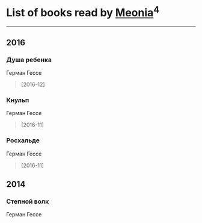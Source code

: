 # List of books read by [Meonia](https://www.facebook.com/app_scoped_user_id/631213583728634/)<sup>4</sup>
---

## 2016

### Душа ребенка
Герман Гессе
> [2016-12] 


### Кнульп
Герман Гессе
> [2016-11] 


### Росхальде
Герман Гессе
> [2016-11] 



## 2014

### Степной волк
Герман Гессе



